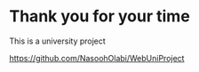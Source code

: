 # Thank you for your time

This is a university project

https://github.com/NasoohOlabi/WebUniProject
